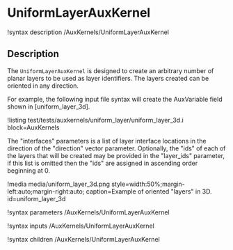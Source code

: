 # UniformLayerAuxKernel

!syntax description /AuxKernels/UniformLayerAuxKernel

## Description

The `UniformLayerAuxKernel` is designed to create an arbitrary number of planar layers to be used
as layer identifiers. The layers created can be oriented in any direction.

For example, the following input file syntax will create the AuxVariable field shown in [uniform_layer_3d].

!listing test/tests/auxkernels/uniform_layer/uniform_layer_3d.i block=AuxKernels

The "interfaces" parameters is a list of layer interface locations in the direction of the "direction" vector
parameter. Optionally, the "ids" of each of the layers that will be created may be provided in the "layer_ids"
parameter, if this list is omitted then the "ids" are assigned in ascending order beginning at 0.

!media media/uniform_layer_3d.png style=width:50%;margin-left:auto;margin-right:auto; caption=Example of oriented "layers" in 3D. id=uniform_layer_3d

!syntax parameters /AuxKernels/UniformLayerAuxKernel

!syntax inputs /AuxKernels/UniformLayerAuxKernel

!syntax children /AuxKernels/UniformLayerAuxKernel
